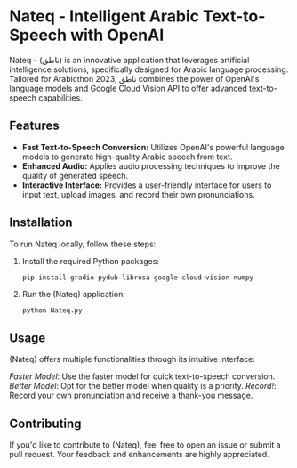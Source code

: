 # Nateq - Intelligent Arabic Text-to-Speech with OpenAI

Nateq - (ناطق) is an innovative application that leverages artificial intelligence solutions, specifically designed for Arabic language processing. Tailored for Arabicthon 2023, ناطق combines the power of OpenAI's language models and Google Cloud Vision API to offer advanced text-to-speech capabilities.

## Features

- **Fast Text-to-Speech Conversion:** Utilizes OpenAI's powerful language models to generate high-quality Arabic speech from text.
- **Enhanced Audio:** Applies audio processing techniques to improve the quality of generated speech.
- **Interactive Interface:** Provides a user-friendly interface for users to input text, upload images, and record their own pronunciations.

## Installation

To run Nateq locally, follow these steps:

1. Install the required Python packages:

   ```bash
   pip install gradio pydub librosa google-cloud-vision numpy
   ```


2. Run the (Nateq) application:
   ```
   python Nateq.py
   ```

## Usage
(Nateq) offers multiple functionalities through its intuitive interface:

*Faster Model*: Use the faster model for quick text-to-speech conversion.
*Better Model*: Opt for the better model when quality is a priority.
*Record!*: Record your own pronunciation and receive a thank-you message.

## Contributing
If you'd like to contribute to (Nateq), feel free to open an issue or submit a pull request. Your feedback and enhancements are highly appreciated.